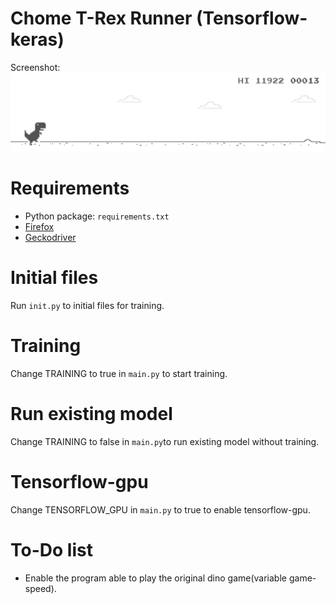 # Chome T-Rex Runner (Tensorflow-keras)
Screenshot:
![image](./Screenshot.png)

# Requirements
* Python package: `requirements.txt`  
* [Firefox](www.mozilla.org)
* [Geckodriver](https://github.com/mozilla/geckodriver/releases)

# Initial files
Run `init.py` to initial files for training.  

# Training
Change TRAINING to true in `main.py` to start training.

# Run existing model
Change TRAINING to false in `main.py`to run existing model without training.  

# Tensorflow-gpu
Change TENSORFLOW_GPU in `main.py` to true to enable tensorflow-gpu.  

# To-Do list
* Enable the program able to play the original dino game(variable game-speed).
